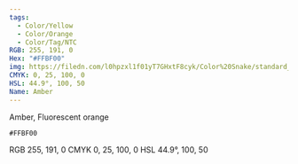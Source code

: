 ```yaml
---
tags:
  - Color/Yellow
  - Color/Orange
  - Color/Tag/NTC
RGB: 255, 191, 0
Hex: "#FFBF00"
img: https://filedn.com/l0hpzxl1f01yT7GHxtF8cyk/Color%20Snake/standard_csv_to_svg/FFBF00.svg
CMYK: 0, 25, 100, 0
HSL: 44.9°, 100, 50
Name: Amber
---
```

Amber, Fluorescent orange
```palette
#FFBF00
```
RGB	255, 191, 0
CMYK	0, 25, 100, 0
HSL	44.9°, 100, 50

